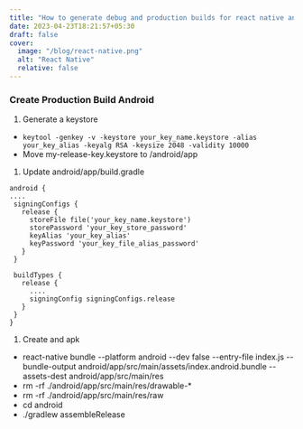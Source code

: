 ```yaml
---
title: "How to generate debug and production builds for react native android"
date: 2023-04-23T18:21:57+05:30
draft: false
cover:
  image: "/blog/react-native.png"
  alt: "React Native"
  relative: false
---
```


### Create Production Build Android

1.  Generate a keystore

- `keytool -genkey -v -keystore your_key_name.keystore -alias your_key_alias -keyalg RSA -keysize 2048 -validity 10000`
- Move my-release-key.keystore to /android/app

1.  Update android/app/build.gradle

```
android {
....
 signingConfigs {
   release {
     storeFile file('your_key_name.keystore')
     storePassword 'your_key_store_password'
     keyAlias 'your_key_alias'
     keyPassword 'your_key_file_alias_password'
   }
 }
```

```
 buildTypes {
   release {
     ....
     signingConfig signingConfigs.release
   }
 }
}
```

1.  Create and apk

- react-native bundle --platform android --dev false --entry-file index.js --bundle-output android/app/src/main/assets/index.android.bundle --assets-dest android/app/src/main/res
- rm -rf ./android/app/src/main/res/drawable-\*
- rm -rf ./android/app/src/main/res/raw
- cd android
- ./gradlew assembleRelease

